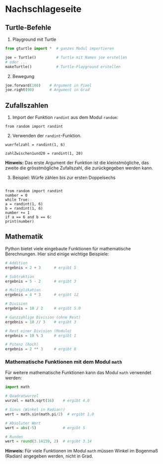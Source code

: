 # Nachschlageseite

## Turtle-Befehle

1. Playground mit Turtle

```python
from gturtle import *  # ganzes Modul importieren

joe = Turtle()         # Turtle mit Namen joe erstellen
# oder ...
makeTurtle()           # Turtle-Playground erstellen
```

2. Bewegung

```python
joe.forward(100)    # Argument in Pixel
joe.right(90)       # Argument in Grad
```

## Zufallszahlen

1. Import der Funktion `randint` aus dem Modul `random`:

```
from random import randint
```

2. Verwenden der `randint`-Funktion.

```
wuerfelzahl = randint(1, 6)

zahlZwischen1und20 = randint(1, 20)
```

**Hinweis:** Das erste Argument der Funktion ist die kleinstmögliche, das zweite die grösstmögliche Zufallszahl, die zurückgegeben werden kann.

3. Beispiel: Würfe zählen bis zur ersten Doppelsechs

```

from random import randint
number = 0
while True:
a = randint(1, 6)
b = randint(1, 6)
number += 1
if a == 6 and b == 6:
print(number)

```

## Mathematik

Python bietet viele eingebaute Funktionen für mathematische Berechnungen. Hier sind einige wichtige Beispiele:

```python
# Addition
ergebnis = 2 + 3      # ergibt 5

# Subtraktion
ergebnis = 5 - 2      # ergibt 3

# Multiplikation
ergebnis = 4 * 3      # ergibt 12

# Division
ergebnis = 10 / 2     # ergibt 5.0

# Ganzzahlige Division (ohne Rest)
ergebnis = 10 // 3    # ergibt 3

# Rest einer Division (Modulo)
ergebnis = 10 % 3     # ergibt 1

# Potenz (hoch)
ergebnis = 2 ** 3     # ergibt 8
```

### Mathematische Funktionen mit dem Modul `math`

Für weitere mathematische Funktionen kann das Modul `math` verwendet werden:

```python
import math

# Quadratwurzel
wurzel = math.sqrt(16)    # ergibt 4.0

# Sinus (Winkel in Radian!)
wert = math.sin(math.pi/2)  # ergibt 1.0

# Absoluter Wert
wert = abs(-5)            # ergibt 5

# Runden
wert = round(3.14159, 2)  # ergibt 3.14
```

**Hinweis:** Für viele Funktionen im Modul `math` müssen Winkel im Bogenmaß (Radian) angegeben werden, nicht in Grad.
